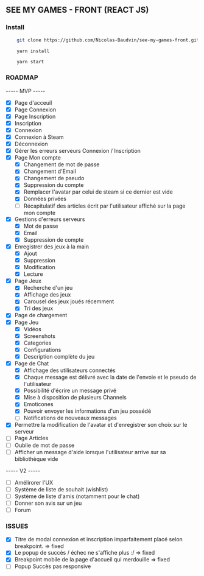 ## SEE MY GAMES - FRONT (REACT JS)

### Install 

```bash
    git clone https://github.com/Nicolas-Baudvin/see-my-games-front.git
```

```bash
    yarn install
```

```bash
    yarn start
```

### ROADMAP

----- MVP -----

- [x] Page d'acceuil
- [x] Page Connexion
- [x] Page Inscription
- [x] Inscription
- [x] Connexion
- [x] Connexion à Steam
- [x] Déconnexion
- [x] Gérer les erreurs serveurs Connexion / Inscription
- [x] Page Mon compte
  - [x] Changement de mot de passe
  - [x] Changement d'Email
  - [x] Changement de pseudo
  - [x] Suppression du compte
  - [x] Remplacer l'avatar par celui de steam si ce dernier est vide
  - [x] Données privées
  - [ ] Récapitulatif des articles écrit par l'utilisateur affiché sur la page mon compte
- [x] Gestions d'erreurs serveurs
  - [x] Mot de passe
  - [x] Email
  - [x] Suppression de compte
- [x] Enregistrer des jeux à la main
  - [x] Ajout
  - [x] Suppression
  - [x] Modification
  - [x] Lecture
- [x] Page Jeux
  - [x] Recherche d'un jeu
  - [x] Affichage des jeux
  - [x] Carousel des jeux joués récemment
  - [x] Tri des jeux
- [x] Page de chargement
- [x] Page Jeu
  - [x] Vidéos
  - [x] Screenshots
  - [x] Categories
  - [x] Configurations
  - [x] Description complète du jeu
- [x] Page de Chat
  - [x] Affichage des utilisateurs connectés
  - [x] Chaque message est délivré avec la date de l'envoie et le pseudo de l'utilisateur
  - [x] Possibilité d'écrire un message privé
  - [x] Mise à disposition de plusieurs Channels
  - [x] Emoticones
  - [x] Pouvoir envoyer les informations d'un jeu possédé
  - [ ] Notifications de nouveaux messages
- [x] Permettre la modification de l'avatar et d'enregistrer son choix sur le serveur
- [ ] Page Articles
- [ ] Oublie de mot de passe
- [ ] Afficher un message d'aide lorsque l'utilisateur arrive sur sa bibliothèque vide

----- V2 -----

- [ ] Amélirorer l'UX
- [ ] Système de liste de souhait (wishlist)
- [ ] Système de liste d'amis (notamment pour le chat)
- [ ] Donner son avis sur un jeu
- [ ] Forum

### ISSUES

- [x] Titre de modal connexion et inscription imparfaitement placé selon breakpoint. => fixed
- [x] Le popup de succès / échec ne s'affiche plus :/ => fixed
- [x] Breakpoint mobile de la page d'accueil qui merdouille => fixed
- [ ] Popup Succès pas responsive
